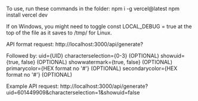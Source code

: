 To use, run these commands in the folder:
npm i -g vercel@latest
npm install
vercel dev

If on Windows, you might need to toggle const LOCAL_DEBUG = true at the top of the file as it saves to /tmp/ for Linux.

API format request:
http://localhost:3000/api/generate?

Followed by:
uid={UID}
characterselection={0-3} (OPTIONAL)
showuid={true, false} (OPTIONAL)
showwatermark={true, false} (OPTIONAL)
primarycolor={HEX format no '#'} (OPTIONAL)
secondarycolor={HEX format no '#'} (OPTIONAL)

Example API request:
http://localhost:3000/api/generate?uid=601449909&characterselection=1&showuid=false